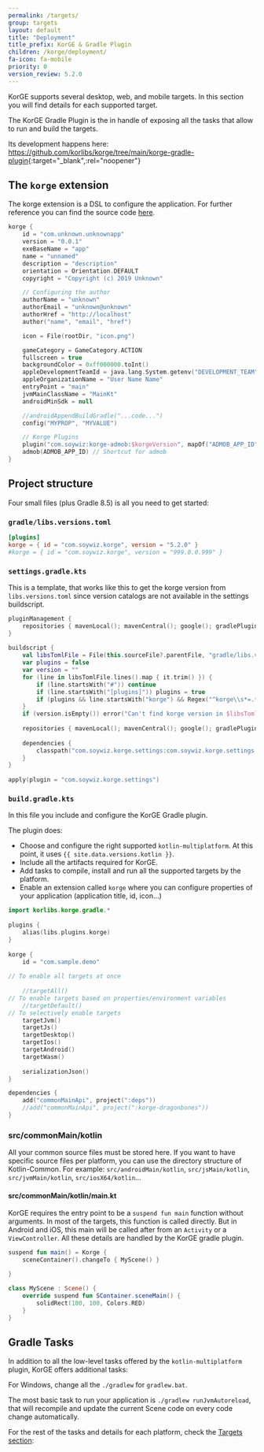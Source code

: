 ```yaml
---
permalink: /targets/
group: targets
layout: default
title: "Deployment"
title_prefix: KorGE & Gradle Plugin
children: /korge/deployment/
fa-icon: fa-mobile
priority: 0
version_review: 5.2.0
---
```


KorGE supports several desktop, web, and mobile targets.
In this section you will find details for each supported target.

The KorGE Gradle Plugin is the in handle of exposing all the tasks
that allow to run and build the targets.

Its development happens here: <https://github.com/korlibs/korge/tree/main/korge-gradle-plugin>{:target="_blank",:rel="noopener"}

## The `korge` extension

The korge extension is a DSL to configure the application.
For further reference you can find the source code [here](https://github.com/korlibs/korge/blob/f41005e8894855f31296b5100d9878ab05a26c70/buildSrc/src/main/kotlin/korlibs/korge/gradle/KorgeExtension.kt#L84).

```kotlin
korge {
    id = "com.unknown.unknownapp"
    version = "0.0.1"
    exeBaseName = "app"
    name = "unnamed"
    description = "description"
    orientation = Orientation.DEFAULT
    copyright = "Copyright (c) 2019 Unknown"

    // Configuring the author
    authorName = "unknown"
    authorEmail = "unknown@unknown"
    authorHref = "http://localhost"
    author("name", "email", "href")

    icon = File(rootDir, "icon.png")

    gameCategory = GameCategory.ACTION
    fullscreen = true
    backgroundColor = 0xff000000.toInt()
    appleDevelopmentTeamId = java.lang.System.getenv("DEVELOPMENT_TEAM") ?: project.findProperty("appleDevelopmentTeamId")?.toString()
    appleOrganizationName = "User Name Name"
    entryPoint = "main"
    jvmMainClassName = "MainKt"
    androidMinSdk = null

    //androidAppendBuildGradle("...code...")
    config("MYPROP", "MYVALUE")

    // Korge Plugins
    plugin("com.soywiz:korge-admob:$korgeVersion", mapOf("ADMOB_APP_ID" to ADMOB_APP_ID))
    admob(ADMOB_APP_ID) // Shortcut for admob
}
```

## Project structure

Four small files (plus Gradle 8.5) is all you need to get started:

### `gradle/libs.versions.toml`

```toml
[plugins]  
korge = { id = "com.soywiz.korge", version = "5.2.0" }  
#korge = { id = "com.soywiz.korge", version = "999.0.0.999" }
```

### `settings.gradle.kts`

This is a template, that works like this to get the korge version from `libs.versions.toml` since version catalogs are not available in the settings buildscript.

```kotlin
pluginManagement {  
    repositories { mavenLocal(); mavenCentral(); google(); gradlePluginPortal() }  
}  
  
buildscript {  
    val libsTomlFile = File(this.sourceFile?.parentFile, "gradle/libs.versions.toml").readText()  
    var plugins = false  
    var version = ""  
    for (line in libsTomlFile.lines().map { it.trim() }) {  
        if (line.startsWith("#")) continue  
        if (line.startsWith("[plugins]")) plugins = true  
        if (plugins && line.startsWith("korge") && Regex("^korge\\s*=.*").containsMatchIn(line)) version = Regex("version\\s*=\\s*\"(.*?)\"").find(line)?.groupValues?.get(1) ?: error("Can't find korge version")  
    }  
    if (version.isEmpty()) error("Can't find korge version in $libsTomlFile")  
  
    repositories { mavenLocal(); mavenCentral(); google(); gradlePluginPortal() }  
  
    dependencies {  
        classpath("com.soywiz.korge.settings:com.soywiz.korge.settings.gradle.plugin:$version")  
    }  
}  
  
apply(plugin = "com.soywiz.korge.settings")
```

### `build.gradle.kts`

In this file you include and configure the KorGE Gradle plugin.

The plugin does:

* Choose and configure the right supported `kotlin-multiplatform`. At this point, it uses `{{ site.data.versions.kotlin }}`.
* Include all the artifacts required for KorGE.
* Add tasks to compile, install and run all the supported targets by the platform.
* Enable an extension called `korge` where you can configure properties of your application (application title, id, icon...)

```kotlin
import korlibs.korge.gradle.*  
  
plugins {  
    alias(libs.plugins.korge)  
}  
  
korge {  
    id = "com.sample.demo"  
  
// To enable all targets at once  
  
    //targetAll()  
// To enable targets based on properties/environment variables  
    //targetDefault()  
// To selectively enable targets  
    targetJvm()  
    targetJs()  
    targetDesktop()  
    targetIos()  
    targetAndroid()  
    targetWasm()  
  
    serializationJson()  
}  

dependencies {  
    add("commonMainApi", project(":deps"))  
    //add("commonMainApi", project(":korge-dragonbones"))  
}
```

### src/commonMain/kotlin

All your common source files must be stored here.
If you want to have specific source files per platform, you can use the directory structure of Kotlin-Common.
For example: `src/androidMain/kotlin`, `src/jsMain/kotlin`, `src/jvmMain/kotlin`, `src/iosX64/kotlin`...

#### src/commonMain/kotlin/main.kt

KorGE requires the entry point to be a `suspend fun main` function without arguments. In most of the targets, this function is called directly. But in Android and iOS, this main will be called after from an `Activity` or a `ViewController`.
All these details are handled by the KorGE gradle plugin.

```kotlin
suspend fun main() = Korge {
	sceneContainer().changeTo { MyScene() }

}

class MyScene : Scene() {  
    override suspend fun SContainer.sceneMain() {  
		solidRect(100, 100, Colors.RED)
    }  
}
```

## Gradle Tasks

In addition to all the low-level tasks offered by the `kotlin-multiplatform` plugin, KorGE offers additional tasks:

For Windows, change all the `./gradlew` for `gradlew.bat`.

The most basic task to run your application is `./gradlew runJvmAutoreload`, that will recompile and update the current Scene code on every code change automatically.

For the rest of the tasks and details for each platform, check the [Targets section](/targets):
